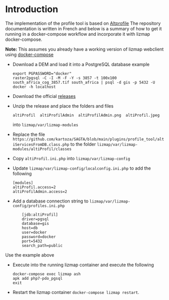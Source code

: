 # Introduction

The implementation of the profile tool is based on [Altprofile](https://github.com/arno974/lizmap-altiProfil)
The repository documentation is written in French and below is a summary of how to
get it running in a docker-compose workflow and incorporate it with lizmap docker-compose.

**Note:** This assumes you already have a working version of lizmap webclient using
[docker-compose](https://github.com/3liz/lizmap-docker-compose)

* Download a DEM and load it into a PostgreSQL database example
    ``` 
    export PGPASSWORD="docker"
    raster2pgsql -C -I -M -F -Y -s 3857 -t 100x100 south_africa_cog_3857.tif south_africa | psql -d gis -p 5432 -U docker -h localhost
    ```
* Download the official [releases](https://github.com/arno974/lizmap-altiProfil/releases)
* Unzip the release and place the folders and files
    ```
    altiProfil  altiProfilAdmin  altiProfilAdmin.png  altiProfil.jpeg
    ```
    into `lizmap/var/lizmap-modules`
* Replace the file `https://github.com/kartoza/SAGTA/blob/main/plugins/profile_tool/altiServicesFromDB.class.php` to the folder `lizmap/var/lizmap-modules/altiProfil/classes`
* Copy `altiProfil.ini.php` into `lizmap/var/lizmap-config`
* Update `lizmap/var/lizmap-config/localconfig.ini.php` to add the following
    ```
    [modules]
    altiProfil.access=2
    altiProfilAdmin.access=2
    ```
* Add a database connection string to `lizmap/var/lizmap-config/profiles.ini.php`

  ``` 
      [jdb:altiProfil]
      driver=pgsql
      database=gis
      host=db
      user=docker
      password=docker
      port=5432
      search_path=public
  ```
Use the example above
    
* Execute into the running lizmap container and execute the following
    ``` 
    docker-compose exec lizmap ash
    apk add php7-pdo_pgsql
    exit
    ```

* Restart the lizmap container `docker-compose lizmap restart`.

